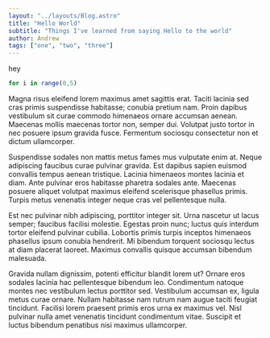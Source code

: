 ```yaml
---
layout: "../layouts/Blog.astro"
title: "Hello World"
subtitle: "Things I've learned from saying Hello to the world"
author: Andrew
tags: ["one", "two", "three"]
---
```


hey

```js
for i in range(0,5)
```

Magna risus eleifend lorem maximus amet sagittis erat. Taciti lacinia sed cras primis suspendisse habitasse; conubia pretium nam. Proin dapibus vestibulum sit curae commodo himenaeos ornare accumsan aenean. Maecenas mollis maecenas tortor non, semper dui. Volutpat justo tortor in nec posuere ipsum gravida fusce. Fermentum sociosqu consectetur non et dictum ullamcorper.

Suspendisse sodales non mattis metus fames mus vulputate enim at. Neque adipiscing faucibus curae pulvinar gravida. Est dapibus sapien euismod convallis tempus aenean tristique. Lacinia himenaeos montes lacinia et diam. Ante pulvinar eros habitasse pharetra sodales ante. Maecenas posuere aliquet volutpat maximus eleifend scelerisque phasellus primis. Turpis metus venenatis integer neque cras vel pellentesque nulla.

Est nec pulvinar nibh adipiscing, porttitor integer sit. Urna nascetur ut lacus semper; faucibus facilisi molestie. Egestas proin nunc; luctus quis interdum tortor eleifend pulvinar cubilia. Lobortis primis turpis inceptos himenaeos phasellus ipsum conubia hendrerit. Mi bibendum torquent sociosqu lectus at diam placerat laoreet. Maximus convallis quisque accumsan bibendum malesuada.

Gravida nullam dignissim, potenti efficitur blandit lorem ut? Ornare eros sodales lacinia hac pellentesque bibendum leo. Condimentum natoque montes nec vestibulum lectus porttitor sed. Vestibulum accumsan ex, ligula metus curae ornare. Nullam habitasse nam rutrum nam augue taciti feugiat tincidunt. Facilisi lorem praesent primis eros urna ex maximus vel. Nisl pulvinar nulla amet venenatis tincidunt condimentum vitae. Suscipit et luctus bibendum penatibus nisi maximus ullamcorper.
